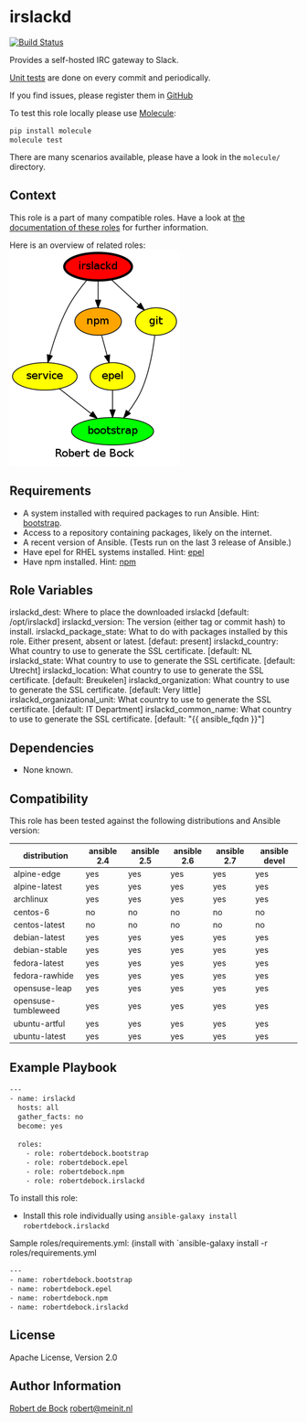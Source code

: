 irslackd
========

[![Build Status](https://travis-ci.org/robertdebock/ansible-role-irslackd.svg?branch=master)](https://travis-ci.org/robertdebock/ansible-role-irslackd)

Provides a self-hosted IRC gateway to Slack.

[Unit tests](https://travis-ci.org/robertdebock/ansible-role-irslackd) are done on every commit and periodically.

If you find issues, please register them in [GitHub](https://github.com/robertdebock/ansible-role-irslackd/issues)

To test this role locally please use [Molecule](https://github.com/metacloud/molecule):
```
pip install molecule
molecule test
```
There are many scenarios available, please have a look in the `molecule/` directory.


Context
--------
This role is a part of many compatible roles. Have a look at [the documentation of these roles](https://robertdebock.nl/) for further information.

Here is an overview of related roles:
![dependencies](https://raw.githubusercontent.com/robertdebock/drawings/artifacts/irslackd.png "Dependency")

Requirements
------------

- A system installed with required packages to run Ansible. Hint: [bootstrap](https://galaxy.ansible.com/robertdebock/bootstrap).
- Access to a repository containing packages, likely on the internet.
- A recent version of Ansible. (Tests run on the last 3 release of Ansible.)
- Have epel for RHEL systems installed. Hint: [epel](https://galaxy.ansible.com/robertdebock/epel)
- Have npm installed. Hint: [npm](https://galaxy.ansible.com/robertdebock/npm)

Role Variables
--------------

irslackd_dest: Where to place the downloaded irslackd [default: /opt/irslackd]
irslackd_version: The version (either tag or commit hash) to install.
irslackd_package_state: What to do with packages installed by this role. Either present, absent or latest. [defaut: present]
irslackd_country: What country to use to generate the SSL certificate. [default: NL
irslackd_state: What country to use to generate the SSL certificate. [default: Utrecht]
irslackd_location: What country to use to generate the SSL certificate. [default: Breukelen]
irslackd_organization: What country to use to generate the SSL certificate. [default: Very little]
irslackd_organizational_unit: What country to use to generate the SSL certificate. [default: IT Department]
irslackd_common_name: What country to use to generate the SSL certificate. [default: "{{ ansible_fqdn }}"]

Dependencies
------------

- None known.

Compatibility
-------------

This role has been tested against the following distributions and Ansible version:

|distribution|ansible 2.4|ansible 2.5|ansible 2.6|ansible 2.7|ansible devel|
|------------|-----------|-----------|-----------|-----------|-------------|
|alpine-edge|yes|yes|yes|yes|yes|
|alpine-latest|yes|yes|yes|yes|yes|
|archlinux|yes|yes|yes|yes|yes|
|centos-6|no|no|no|no|no|
|centos-latest|no|no|no|no|no|
|debian-latest|yes|yes|yes|yes|yes|
|debian-stable|yes|yes|yes|yes|yes|
|fedora-latest|yes|yes|yes|yes|yes|
|fedora-rawhide|yes|yes|yes|yes|yes|
|opensuse-leap|yes|yes|yes|yes|yes|
|opensuse-tumbleweed|yes|yes|yes|yes|yes|
|ubuntu-artful|yes|yes|yes|yes|yes|
|ubuntu-latest|yes|yes|yes|yes|yes|

Example Playbook
----------------

```
---
- name: irslackd
  hosts: all
  gather_facts: no
  become: yes

  roles:
    - role: robertdebock.bootstrap
    - role: robertdebock.epel
    - role: robertdebock.npm
    - role: robertdebock.irslackd
```

To install this role:
- Install this role individually using `ansible-galaxy install robertdebock.irslackd`

Sample roles/requirements.yml: (install with `ansible-galaxy install -r roles/requirements.yml
```
---
- name: robertdebock.bootstrap
- name: robertdebock.epel
- name: robertdebock.npm
- name: robertdebock.irslackd
```

License
-------

Apache License, Version 2.0

Author Information
------------------

[Robert de Bock](https://robertdebock.nl/) <robert@meinit.nl>
